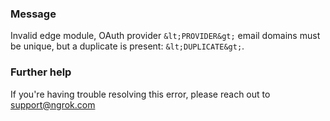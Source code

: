 
### Message
Invalid edge module, OAuth provider `&lt;PROVIDER&gt;` email domains must be unique, but a duplicate is present: `&lt;DUPLICATE&gt;`.

### Further help
If you're having trouble resolving this error, please reach out to [support@ngrok.com](mailto:support@ngrok.com?subject=Help%20with%20ERR_NGROK_7047)

